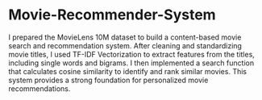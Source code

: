 # Movie-Recommender-System
I prepared the MovieLens 10M dataset to build a content-based movie search and recommendation system. After cleaning and standardizing movie titles, I used TF-IDF Vectorization to extract features from the titles, including single words and bigrams. I then implemented a search function that calculates cosine similarity to identify and rank similar movies. This system provides a strong foundation for personalized movie recommendations.
